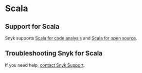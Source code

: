 # Scala

## Support for Scala

Snyk supports [Scala for code analysis](scala-for-code-analysis.md) and [Scala for open source](scala-for-open-source.md).

## Troubleshooting Snyk for Scala

If you need help, [contact Snyk Support](https://support.snyk.io/hc/en-us).
